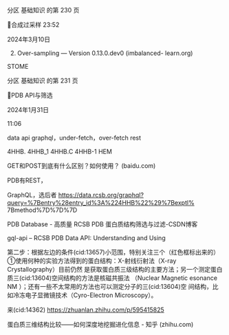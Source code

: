 分区 基础知识 的第 230 页

合成过采样
23:52

2024年3月10日

2. Over-sampling — Version 0.13.0.dev0 (imbalanced-
learn.org)

STOME

分区 基础知识 的第 231 页

PDB API与筛选

2024年1月31日

11:06



data api
graphql，under-fetch，over-fetch
rest

4HHB.  4HHB_1   4HHB.C   4HHB-1   HEM

GET和POST到底有什么区别？如何使用？ (baidu.com)

PDB有REST，

GraphQL，选后者
https://data.rcsb.org/graphql?query=%7Bentry%28entry_id%3A%224HHB%22%29%7Bexptl%
7Bmethod%7D%7D%7D

PDB Database - 高质量 RCSB PDB 蛋白质结构筛选与过滤-CSDN博客

gql-api – RCSB PDB Data API: Understanding and Using

第二步：根据左边的条件(cid:13657)小范围，特别关注三个（红色框标出来的）
①使用何种的实验方法得到的蛋白结构：X-射线衍射法（X-ray Crystallography）目前仍然
是获取蛋白质三级结构的主要方法；另一个测定蛋白质三(cid:13604)空间结构的方法是核磁共振法
（Nuclear Magnetic  esonance  NM ）；还有一些不太常用的方法也可以测定分子的三(cid:13604)空
间结构，比如冷冻电子显微镜技术（Cyro-Electron Microscopy）。

来(cid:14362) <https://zhuanlan.zhihu.com/p/595415825>

蛋白质三维结构比较——如何深度地挖掘进化信息 - 知乎 (zhihu.com)

